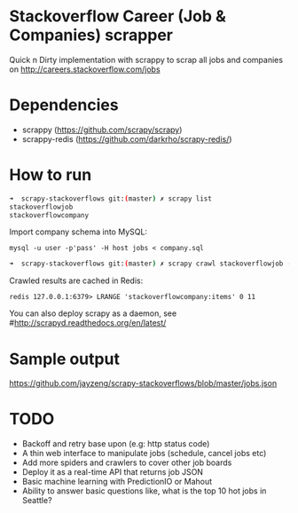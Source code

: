 # Stackoverflow Career (Job & Companies) scrapper

Quick n Dirty implementation with scrappy to scrap all jobs and companies on http://careers.stackoverflow.com/jobs

# Dependencies
- scrappy (https://github.com/scrapy/scrapy)
- scrappy-redis (https://github.com/darkrho/scrapy-redis/)

# How to run
```bash
➜  scrapy-stackoverflows git:(master) ✗ scrapy list
stackoverflowjob
stackoverflowcompany
```

Import company schema into MySQL:
```
mysql -u user -p'pass' -H host jobs < company.sql
```

```bash
➜  scrapy-stackoverflows git:(master) ✗ scrapy crawl stackoverflowjob -o test.json -t json
```

Crawled results are cached in Redis:
```
redis 127.0.0.1:6379> LRANGE 'stackoverflowcompany:items' 0 11
```

You can also deploy scrapy as a daemon, see #http://scrapyd.readthedocs.org/en/latest/

# Sample output
https://github.com/jayzeng/scrapy-stackoverflows/blob/master/jobs.json

# TODO
- Backoff and retry base upon (e.g: http status code)
- A thin web interface to manipulate jobs (schedule, cancel jobs etc)
- Add more spiders and crawlers to cover other job boards
- Deploy it as a real-time API that returns job JSON
- Basic machine learning with PredictionIO or Mahout
- Ability to answer basic questions like, what is the top 10 hot jobs in Seattle?
